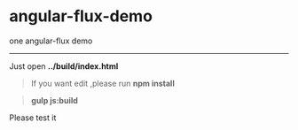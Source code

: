 # angular-flux-demo
one angular-flux demo
***
Just open **../build/index.html**
> If you want edit ,please run 
> **npm install** 

> **gulp js:build**

Please test it
